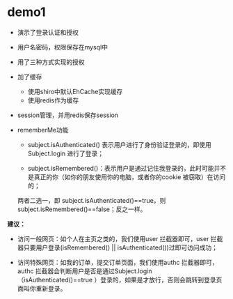 # demo1
- 演示了登录认证和授权
- 用户名密码，权限保存在mysql中
 

- 用了三种方式实现的授权
- 加了缓存
  - 使用shiro中默认EhCache实现缓存
  - 使用redis作为缓存
 
- session管理，并用redis保存session

- rememberMe功能
  
  - subject.isAuthenticated() 表示用户进行了身份验证登录的，即使用 Subject.login 进行了登录；
  
  - subject.isRemembered()：表示用户是通过记住我登录的，此时可能并不是真正的你（如你的朋友使用你的电脑，或者你的cookie 被窃取）在访问的；
  
  两者二选一，即 subject.isAuthenticated()==true，则subject.isRemembered()==false；反之一样。
 
 **建议：**
 
 - 访问一般网页：如个人在主页之类的，我们使用user 拦截器即可，user 拦截器只要用户登录(isRemembered() || isAuthenticated())过即可访问成功；
 
 - 访问特殊网页：如我的订单，提交订单页面，我们使用authc 拦截器即可，authc 拦截器会判断用户是否是通过Subject.login（isAuthenticated()==true
 ）登录的，如果是才放行，否则会跳转到登录页面叫你重新登录。

